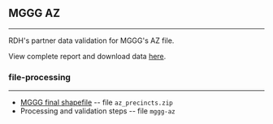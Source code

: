 ## MGGG AZ

---

RDH's partner data validation for MGGG's AZ file. 

View complete report and download data [here](https://redistrictingdatahub.org/dataset/mggg-arizona-precincts-and-election-results/).

   
### file-processing 

---
   - [MGGG final shapefile](https://github.com/mggg-states/AZ-shapefiles/blob/master/az_precincts.zip) -- file `az_precincts.zip`
   - Processing and validation steps -- file `mggg-az`
   



